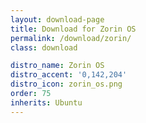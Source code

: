 ```yaml
---
layout: download-page
title: Download for Zorin OS
permalink: /download/zorin/
class: download

distro_name: Zorin OS
distro_accent: '0,142,204'
distro_icon: zorin_os.png
order: 75
inherits: Ubuntu
---
```

